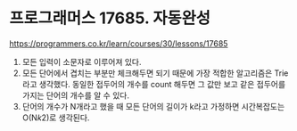 # 프로그래머스 17685. 자동완성
https://programmers.co.kr/learn/courses/30/lessons/17685
1. 모든 입력이 소문자로 이루어져 있다.
2. 모든 단어에서 겹치는 부분만 체크해두면 되기 때문에 가장 적합한 알고리즘은 Trie라고 생각했다.
   동일한 접두어의 개수를 count 해두면 그 값만 보고 같은 접두어를 가지는 단어의 개수를 알 수 있다.
3. 단어의 개수가 N개라고 했을 때 모든 단어의 길이가 k라고 가정하면 시간복잡도는 O(N*k*2)로 생각된다.

